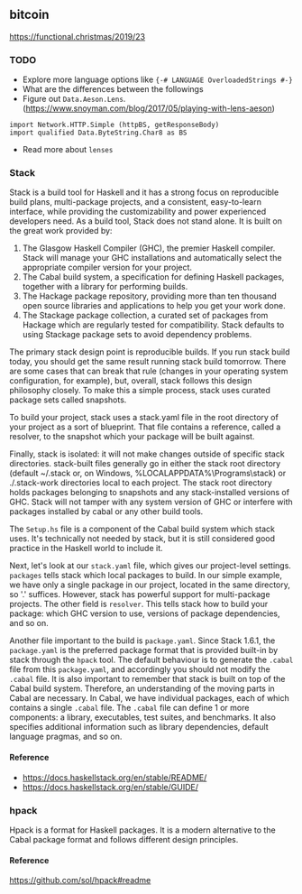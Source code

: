 ## bitcoin
https://functional.christmas/2019/23

### TODO
- Explore more language options like `{-# LANGUAGE OverloadedStrings #-}`
- What are the differences between the followings
- Figure out `Data.Aeson.Lens`. (https://www.snoyman.com/blog/2017/05/playing-with-lens-aeson)
```
import Network.HTTP.Simple (httpBS, getResponseBody)
import qualified Data.ByteString.Char8 as BS
```
- Read more about `lenses`

### Stack
Stack is a build tool for Haskell and it has a strong focus on reproducible build plans, multi-package projects, and a consistent, easy-to-learn interface, while providing the customizability and power experienced developers need. As a build tool, Stack does not stand alone. It is built on the great work provided by:
1. The Glasgow Haskell Compiler (GHC), the premier Haskell compiler. Stack will manage your GHC installations and automatically select the appropriate compiler version for your project.
2. The Cabal build system, a specification for defining Haskell packages, together with a library for performing builds.
3. The Hackage package repository, providing more than ten thousand open source libraries and applications to help you get your work done.
4. The Stackage package collection, a curated set of packages from Hackage which are regularly tested for compatibility. Stack defaults to using Stackage package sets to avoid dependency problems.

The primary stack design point is reproducible builds. If you run stack build today, you should get the same result running stack build tomorrow. There are some cases that can break that rule (changes in your operating system configuration, for example), but, overall, stack follows this design philosophy closely. To make this a simple process, stack uses curated package sets called snapshots.

To build your project, stack uses a stack.yaml file in the root directory of your project as a sort of blueprint. That file contains a reference, called a resolver, to the snapshot which your package will be built against.

Finally, stack is isolated: it will not make changes outside of specific stack directories. stack-built files generally go in either the stack root directory (default ~/.stack or, on Windows, %LOCALAPPDATA%\Programs\stack) or ./.stack-work directories local to each project. The stack root directory holds packages belonging to snapshots and any stack-installed versions of GHC. Stack will not tamper with any system version of GHC or interfere with packages installed by cabal or any other build tools.

The `Setup.hs` file is a component of the Cabal build system which stack uses. It's technically not needed by stack, but it is still considered good practice in the Haskell world to include it.

Next, let's look at our `stack.yaml` file, which gives our project-level settings. `packages` tells stack which local packages to build. In our simple example, we have only a single package in our project, located in the same directory, so '.' suffices. However, stack has powerful support for multi-package projects. The other field is `resolver`. This tells stack how to build your package: which GHC version to use, versions of package dependencies, and so on.

Another file important to the build is `package.yaml`. Since Stack 1.6.1, the `package.yaml` is the preferred package format that is provided built-in by stack through the `hpack` tool. The default behaviour is to generate the `.cabal` file from this `package.yaml`, and accordingly you should not modify the `.cabal` file. It is also important to remember that stack is built on top of the Cabal build system. Therefore, an understanding of the moving parts in Cabal are necessary. In Cabal, we have individual packages, each of which contains a single `.cabal` file. The `.cabal` file can define 1 or more components: a library, executables, test suites, and benchmarks. It also specifies additional information such as library dependencies, default language pragmas, and so on.

#### Reference
- https://docs.haskellstack.org/en/stable/README/
- https://docs.haskellstack.org/en/stable/GUIDE/

### hpack
Hpack is a format for Haskell packages. It is a modern alternative to the Cabal package format and follows different design principles.

#### Reference
https://github.com/sol/hpack#readme